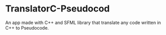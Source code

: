 # TranslatorC-Pseudocod
An app made with C++ and SFML library that translate any code written in C++ to Pseudocode.
